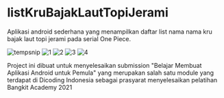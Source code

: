 # listKruBajakLautTopiJerami
Aplikasi android sederhana yang menampilkan daftar list nama nama kru bajak laut topi jerami pada serial One Piece.


![tempsnip](https://user-images.githubusercontent.com/46962764/109639286-92deba80-7b81-11eb-91a1-2ed03f938158.png)
![1](https://user-images.githubusercontent.com/46962764/109639288-92deba80-7b81-11eb-91ce-6ea62400fc5c.PNG)
![2](https://user-images.githubusercontent.com/46962764/109639290-93775100-7b81-11eb-8b41-d4b6ec7264a8.PNG)
![3](https://user-images.githubusercontent.com/46962764/109639292-940fe780-7b81-11eb-9f0a-5c7168cb5115.PNG)
![4](https://user-images.githubusercontent.com/46962764/109639278-9114f700-7b81-11eb-9e84-21b4cda32cfe.PNG)

Project ini dibuat untuk menyelesaikan submission "Belajar Membuat Aplikasi Android untuk Pemula" yang merupakan salah satu module yang terdapat di Dicoding Indonesia sebagai prasyarat menyelesaikan pelatihan Bangkit Academy 2021

